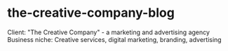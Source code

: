 # the-creative-company-blog
Client: "The Creative Company" - a marketing and advertising agency Business niche: Creative services, digital marketing, branding, advertising
